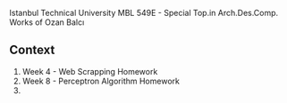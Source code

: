 Istanbul Technical University
MBL 549E - Special Top.in Arch.Des.Comp.
Works of Ozan Balcı


## Context
1. Week 4 - Web Scrapping Homework
2. Week 8 - Perceptron Algorithm Homework
3. 


